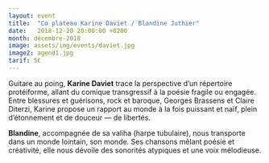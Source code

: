 ```yaml
---
layout: event
title:  "Co plateau Karine Daviet / Blandine Juthier"
date:   2018-12-20 20:00:00 +0200
month: décembre-2018
image: assets/img/events/daviet.jpg
image2: agend1.jpg
tarif: 5€
---
```


Guitare au poing, **Karine Daviet** trace la perspective d’un répertoire protéiforme, allant du comique transgressif à la poésie fragile ou engagée. Entre blessures et guérisons, rock et baroque, Georges Brassens et Claire Diterzi, Karine propose un rapport au monde à la fois puissant et naïf, plein d’étonnement et de douceur — de libertés.

**Blandine**, accompagnée de sa valiha (harpe tubulaire), nous transporte dans un monde lointain, son monde. Ses chansons mêlant poésie et créativité, elle nous dévoile des sonorités atypiques et une voix mélodieuse. 
